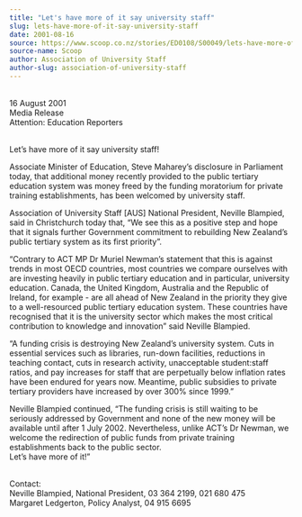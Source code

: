 ```yaml
---
title: "Let's have more of it say university staff"
slug: lets-have-more-of-it-say-university-staff
date: 2001-08-16
source: https://www.scoop.co.nz/stories/ED0108/S00049/lets-have-more-of-it-say-university-staff.htm
source-name: Scoop
author: Association of University Staff
author-slug: association-of-university-staff
---
```

<p><br>16 August 2001 <br>Media Release<br>Attention:
Education Reporters</p>

<p><br>Let’s have more of it say
university staff!</p>

<p>Associate Minister of Education, Steve
Maharey’s disclosure in Parliament today, that additional
money recently provided to the public tertiary education
system was money freed by the funding moratorium for private
training establishments, has been welcomed by university
staff.</p>

<p>Association of University Staff [AUS] National
President, Neville Blampied, said in Christchurch today
that, “We see this as a positive step and hope that it
signals further Government commitment to rebuilding New
Zealand’s public tertiary system as its first
priority”.</p>

<p>“Contrary to ACT MP Dr Muriel Newman’s
statement that this is against trends in most OECD
countries, most countries we compare ourselves with are
investing heavily in public tertiary education and in
particular, university education. Canada, the United
Kingdom, Australia and the Republic of Ireland, for example
- are all ahead of New Zealand in the priority they give to
a well-resourced public tertiary education system. These
countries have recognised that it is the university sector
which makes the most critical contribution to knowledge and
innovation” said Neville Blampied.</p>

<p>“A funding crisis is
destroying New Zealand’s university system. Cuts in
essential services such as libraries, run-down facilities,
reductions in teaching contact, cuts in research activity,
unacceptable student:staff ratios, and pay increases for
staff that are perpetually below inflation rates have been
endured for years now. Meantime, public subsidies to private
tertiary providers have increased by over 300% since
1999.”<p>
<p>Neville Blampied continued, “The funding crisis is
still waiting to be seriously addressed by Government and
none of the new money will be available until after 1 July
2002. Nevertheless, unlike ACT’s Dr Newman, we welcome the
redirection of public funds from private training
establishments back to the public sector. <br>Let’s have
more of it!”</p>

<p><br>Contact:  <br>Neville Blampied, National
President, 03 364 2199, 021 680 475<br>Margaret Ledgerton,
Policy Analyst, 04 915 6695
<br><p>
         